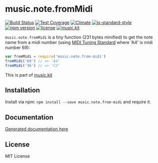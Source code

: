 # music.note.fromMidi

[![Build Status](https://travis-ci.org/danigb/music.note.fromMidi.svg?branch=master)](https://travis-ci.org/danigb/music.note.fromMidi)
[![Test Coverage](https://codeclimate.com/github/danigb/music.note.fromMidi/badges/coverage.svg)](https://codeclimate.com/github/danigb/music.note.fromMidi/coverage)
[![Climate](https://codeclimate.com/github/danigb/music.note.fromMidi/badges/gpa.svg)](https://codeclimate.com/github/danigb/music.note.fromMidi)
[![js-standard-style](https://img.shields.io/badge/code%20style-standard-brightgreen.svg?style=flat)](https://github.com/feross/standard)
[![npm version](https://img.shields.io/npm/v/music.note.from-midi.svg)](https://www.npmjs.com/package/music.note.from-midi)
[![license](https://img.shields.io/npm/l/music.note.from-midi.svg)](https://www.npmjs.com/package/music.note.from-midi)
[![music.kit](https://img.shields.io/badge/music-kit-yellow.svg)](https://www.npmjs.com/package/music.kit)

`music.note.fromMidi` is a tiny function (231 bytes minified) to get the note name from a midi number (using [MIDI Tuning Standard](https://en.wikipedia.org/wiki/MIDI_Tuning_Standard) where 'A4' is midi number 69):

```js
var fromMidi = require('music.note.from-midi')
fromMidi('69') // => 'A4'
fromMidi('36') // => 'C2'
```

This is part of [music.kit](https://github.com/danigb/music.kit)

## Installation

Install via npm: `npm install --save music.note.from-midi` and require it.

## Documentation

[Generated documentation here](https://github.com/danigb/music.note.fromMidi/blob/master/API.md)

## License

MIT License
